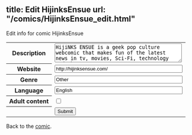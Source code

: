 title: Edit HijinksEnsue
url: "/comics/HijinksEnsue_edit.html"
---
Edit info for comic HijinksEnsue

<form name="comic" action="http://gaepostmail.appspot.com/comic/" method="post">
<table class="comicinfo">
<tr>
<th>Description</th><td><textarea name="description" cols="40" rows="3">HijiNKS ENSUE is a geek pop culture webcomic that makes fun of the latest news in tv, movies, Sci-Fi, technology and the Internet</textarea></td>
</tr>
<tr>
<th>Website</th><td><input type="text" name="url" value="http://hijinksensue.com/" size="40"/></td>
</tr>
<tr>
<th>Genre</th><td><input type="text" name="genre" value="Other" size="40"/></td>
</tr>
<tr>
<th>Language</th><td><input type="text" name="language" value="English" size="40"/></td>
</tr>
<tr>
<th>Adult content</th><td><input type="checkbox" name="adult" value="adult" /></td>
</tr>
<tr>
<th></th><td>
<input type="hidden" name="comic" value="HijinksEnsue" />
<input type="submit" name="submit" value="Submit" />
</td>
</tr>
</table>
</form>

Back to the [comic](HijinksEnsue.html).
